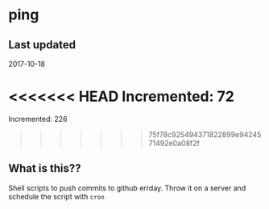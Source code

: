 # ping

## Last updated
2017-10-18

<<<<<<< HEAD
Incremented: 72
=======
Incremented: 226
>>>>>>> 75f78c925494371822899e9424571492e0a08f2f

## What is this?? 
Shell scripts to push commits to github errday. Throw it on a server and schedule the script with `cron`
